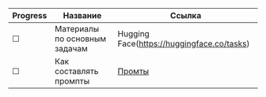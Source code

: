 

|Progress| Название | Ссылка |
|------| ------ | ------ |
|&#9744;|Материалы по основным задачам|Hugging Face(https://huggingface.co/tasks)|
|&#9744;|Как составлять промпты|[Промты](https://learnprompting.org/docs/basics/intro)|
